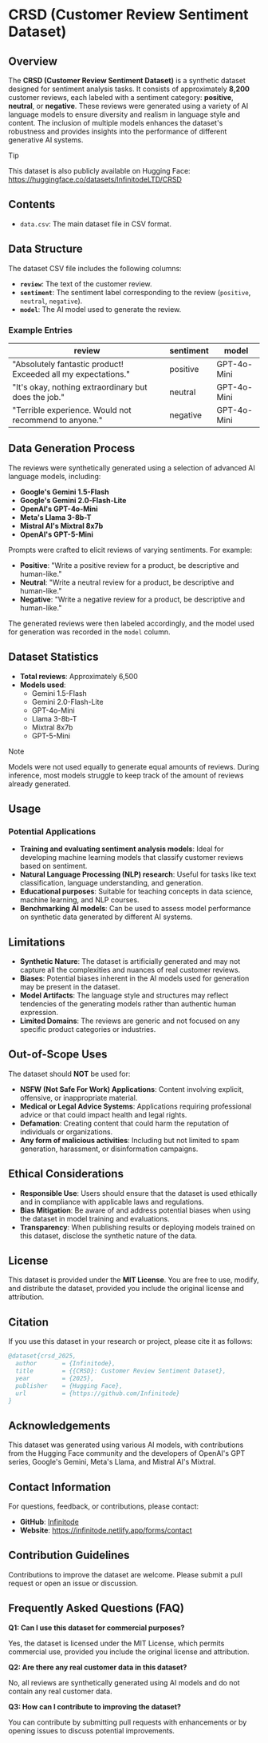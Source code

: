 # CRSD (Customer Review Sentiment Dataset)

## Overview

The **CRSD (Customer Review Sentiment Dataset)** is a synthetic dataset designed for sentiment analysis tasks. It consists of approximately **8,200** customer reviews, each labeled with a sentiment category: **positive**, **neutral**, or **negative**. These reviews were generated using a variety of AI language models to ensure diversity and realism in language style and content. The inclusion of multiple models enhances the dataset's robustness and provides insights into the performance of different generative AI systems.

> [!TIP]
> This dataset is also publicly available on Hugging Face: https://huggingface.co/datasets/InfinitodeLTD/CRSD

## Contents

- `data.csv`: The main dataset file in CSV format.

## Data Structure

The dataset CSV file includes the following columns:

- **`review`**: The text of the customer review.
- **`sentiment`**: The sentiment label corresponding to the review (`positive`, `neutral`, `negative`).
- **`model`**: The AI model used to generate the review.

### Example Entries

| review                                                       | sentiment | model                     |
|--------------------------------------------------------------|-----------|---------------------------|
| "Absolutely fantastic product! Exceeded all my expectations."| positive  | GPT-4o-Mini               |
| "It's okay, nothing extraordinary but does the job."         | neutral   | GPT-4o-Mini               |
| "Terrible experience. Would not recommend to anyone."        | negative  | GPT-4o-Mini               |

## Data Generation Process

The reviews were synthetically generated using a selection of advanced AI language models, including:

- **Google's Gemini 1.5-Flash**
- **Google's Gemini 2.0-Flash-Lite**
- **OpenAI's GPT-4o-Mini**
- **Meta's Llama 3-8b-T**
- **Mistral AI's Mixtral 8x7b**
- **OpenAI's GPT-5-Mini**

Prompts were crafted to elicit reviews of varying sentiments. For example:

- **Positive**: "Write a positive review for a product, be descriptive and human-like."
- **Neutral**: "Write a neutral review for a product, be descriptive and human-like."
- **Negative**: "Write a negative review for a product, be descriptive and human-like."

The generated reviews were then labeled accordingly, and the model used for generation was recorded in the `model` column.

## Dataset Statistics

- **Total reviews**: Approximately 6,500
- **Models used**:
  - Gemini 1.5-Flash
  - Gemini 2.0-Flash-Lite
  - GPT-4o-Mini
  - Llama 3-8b-T
  - Mixtral 8x7b
  - GPT-5-Mini

> [!NOTE]
> Models were not used equally to generate equal amounts of reviews. During inference, most models struggle to keep track of the amount of reviews already generated.

## Usage

### Potential Applications

- **Training and evaluating sentiment analysis models**: Ideal for developing machine learning models that classify customer reviews based on sentiment.
- **Natural Language Processing (NLP) research**: Useful for tasks like text classification, language understanding, and generation.
- **Educational purposes**: Suitable for teaching concepts in data science, machine learning, and NLP courses.
- **Benchmarking AI models**: Can be used to assess model performance on synthetic data generated by different AI systems.

## Limitations

- **Synthetic Nature**: The dataset is artificially generated and may not capture all the complexities and nuances of real customer reviews.
- **Biases**: Potential biases inherent in the AI models used for generation may be present in the dataset.
- **Model Artifacts**: The language style and structures may reflect tendencies of the generating models rather than authentic human expression.
- **Limited Domains**: The reviews are generic and not focused on any specific product categories or industries.

## Out-of-Scope Uses

The dataset should **NOT** be used for:

- **NSFW (Not Safe For Work) Applications**: Content involving explicit, offensive, or inappropriate material.
- **Medical or Legal Advice Systems**: Applications requiring professional advice or that could impact health and legal rights.
- **Defamation**: Creating content that could harm the reputation of individuals or organizations.
- **Any form of malicious activities**: Including but not limited to spam generation, harassment, or disinformation campaigns.

## Ethical Considerations

- **Responsible Use**: Users should ensure that the dataset is used ethically and in compliance with applicable laws and regulations.
- **Bias Mitigation**: Be aware of and address potential biases when using the dataset in model training and evaluations.
- **Transparency**: When publishing results or deploying models trained on this dataset, disclose the synthetic nature of the data.

## License

This dataset is provided under the **MIT License**. You are free to use, modify, and distribute the dataset, provided you include the original license and attribution.

## Citation

If you use this dataset in your research or project, please cite it as follows:

```bibtex
@dataset{crsd_2025,
  author       = {Infinitode},
  title        = {{CRSD}: Customer Review Sentiment Dataset},
  year         = {2025},
  publisher    = {Hugging Face},
  url          = {https://github.com/Infinitode}
}
```

## Acknowledgements

This dataset was generated using various AI models, with contributions from the Hugging Face community and the developers of OpenAI's GPT series, Google's Gemini, Meta's Llama, and Mistral AI's Mixtral.

## Contact Information

For questions, feedback, or contributions, please contact:

- **GitHub**: [Infinitode](https://github.com/Infinitode)
- **Website**: https://infinitode.netlify.app/forms/contact

## Contribution Guidelines

Contributions to improve the dataset are welcome. Please submit a pull request or open an issue or discussion.

## Frequently Asked Questions (FAQ)

**Q1: Can I use this dataset for commercial purposes?**

Yes, the dataset is licensed under the MIT License, which permits commercial use, provided you include the original license and attribution.

**Q2: Are there any real customer data in this dataset?**

No, all reviews are synthetically generated using AI models and do not contain any real customer data.

**Q3: How can I contribute to improving the dataset?**

You can contribute by submitting pull requests with enhancements or by opening issues to discuss potential improvements.
